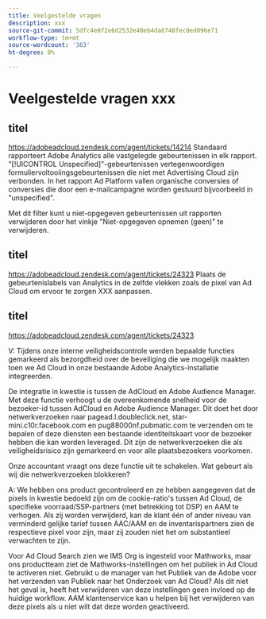 ```yaml
---
title: Veelgestelde vragen
description: xxx
source-git-commit: 5dfc4e8f2e6d2532e40eb4da8748fec0ed096e71
workflow-type: tm+mt
source-wordcount: '363'
ht-degree: 0%

---
```


# Veelgestelde vragen xxx

## titel

https://adobeadcloud.zendesk.com/agent/tickets/14214 Standaard rapporteert Adobe Analytics alle vastgelegde gebeurtenissen in elk rapport. &quot;[!UICONTROL Unspecified]&quot;-gebeurtenissen vertegenwoordigen formuliervoltooiingsgebeurtenissen die niet met Advertising Cloud zijn verbonden. In het rapport Ad Platform vallen organische conversies of conversies die door een e-mailcampagne worden gestuurd bijvoorbeeld in &quot;unspecified&quot;.

Met dit filter kunt u niet-opgegeven gebeurtenissen uit rapporten verwijderen door het vinkje &quot;Niet-opgegeven opnemen (geen)&quot; te verwijderen. <!-- Not sure if this is in DSP or in Analytics Workspace -->

## titel

https://adobeadcloud.zendesk.com/agent/tickets/24323 Plaats de gebeurtenislabels van Analytics in de zelfde vlekken zoals de pixel van Ad Cloud om ervoor te zorgen XXX aanpassen.

## titel

https://adobeadcloud.zendesk.com/agent/tickets/24323

V: Tijdens onze interne veiligheidscontrole werden bepaalde functies gemarkeerd als bezorgdheid over de beveiliging die we mogelijk maakten toen we Ad Cloud in onze bestaande Adobe Analytics-installatie integreerden.

De integratie in kwestie is tussen de AdCloud en Adobe Audience Manager. Met deze functie verhoogt u de overeenkomende snelheid voor de bezoeker-id tussen AdCloud en Adobe Audience Manager. Dit doet het door netwerkverzoeken naar pagead.l.doubleclick.net, star-mini.c10r.facebook.com en pug88000nf.pubmatic.com te verzenden om te bepalen of deze diensten een bestaande identiteitskaart voor de bezoeker hebben die kan worden leveraged. Dit zijn de netwerkverzoeken die als veiligheidsrisico zijn gemarkeerd en voor alle plaatsbezoekers voorkomen.

Onze accountant vraagt ons deze functie uit te schakelen. Wat gebeurt als wij die netwerkverzoeken blokkeren?

A: We hebben ons product gecontroleerd en ze hebben aangegeven dat de pixels in kwestie bedoeld zijn om de cookie-ratio&#39;s tussen Ad Cloud, de specifieke voorraad/SSP-partners (met betrekking tot DSP) en AAM te verhogen.  Als zij worden verwijderd, kan de klant één of ander niveau van verminderd gelijke tarief tussen AAC/AAM en de inventarispartners zien de respectieve pixel voor zijn, maar zij zouden niet het om substantieel verwachten te zijn.

Voor Ad Cloud Search zien we IMS Org is ingesteld voor Mathworks, maar ons productteam ziet de Mathworks-instellingen om het publiek in Ad Cloud te activeren niet. Gebruikt u de manager van het Publiek van de Adobe voor het verzenden van Publiek naar het Onderzoek van Ad Cloud? Als dit niet het geval is, heeft het verwijderen van deze instellingen geen invloed op de huidige workflow. AAM klantenservice kan u helpen bij het verwijderen van deze pixels als u niet wilt dat deze worden geactiveerd.

